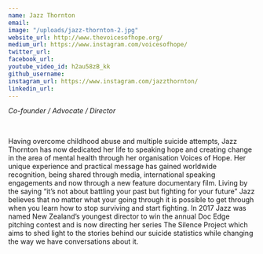```yaml
---
name: Jazz Thornton
email: 
image: "/uploads/jazz-thornton-2.jpg"
website_url: http://www.thevoicesofhope.org/
medium_url: https://www.instagram.com/voicesofhope/
twitter_url: 
facebook_url: 
youtube_video_id: h2au58zB_kk
github_username: 
instagram_url: https://www.instagram.com/jazzthornton/
linkedin_url: 
---
```


*Co-founder / Advocate / Director*

&nbsp;

Having overcome childhood abuse and multiple suicide attempts, Jazz Thornton has now dedicated her life to speaking hope and creating change in the area of mental health through her organisation Voices of Hope. Her unique experience and practical message has gained worldwide recognition, being shared through media, international speaking engagements and now through a new feature documentary film. Living by the saying “it’s not about battling your past but fighting for your future” Jazz believes that no matter what your going through it is possible to get through when you learn how to stop surviving and start fighting. In 2017 Jazz was named New Zealand’s youngest director to win the annual Doc Edge pitching contest and is now directing her series The Silence Project which aims to shed light to the stories behind our suicide statistics while changing the way we have conversations about it.

